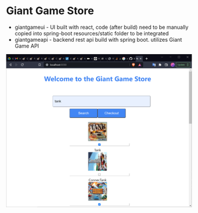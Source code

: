 # Giant Game Store
* giantgameui - UI built with react, code (after build) need to be manually copied into spring-boot resources/static folder to be integrated
* giantgameapi - backend rest api build with spring boot. utilizes Giant Game API

![screenshot](screenshot.PNG)
